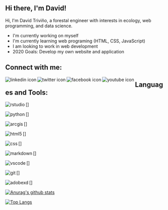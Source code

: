 ## Hi there, I'm David!

Hi, I'm David Triviño, a forestal engineer with interests in ecology, web programming, and data science.

- I'm currently working on myself
- I'm currently learning web programing (HTML, CSS, JavaScript)
- I am looking to work in web development
- 2020 Goals: Develop my own website and application

## Connect with me:

[<img align="left" alt="linkedin icon" witdth="22px" src="https://image.flaticon.com/icons/svg/174/174857.svg"/>][linkedin]

[<img align="left" alt="twitter icon" witdth="22px" src="https://image.flaticon.com/icons/svg/174/174876.svg"/>][twitter]

[<img align="left" alt="facebook icon" witdth="22px" src="https://image.flaticon.com/icons/svg/174/174848.svg"/>][facebook]

[<img align="left" alt="youtube icon" witdth="22px" src="https://image.flaticon.com/icons/svg/174/174883.svg"/>][youtube]


## Languages and Tools: 

[<img align="left" alt="rstudio" witdth="22px" src="https://icons.iconarchive.com/icons/papirus-team/papirus-apps/512/rstudio-icon.png"/>]

[<img align="left" alt="python" witdth="22px" src="https://localist-images.azureedge.net/photos/31583518696354/original/0135374d81d3481dd24228d0deea271b904000a5.png"/>]

[<img align="left" alt="arcgis" witdth="22px" src="https://www.gis247.com/images/2k19/timings/ArcGIS%20Square%20180px.png"/>]

[<img align="left" alt="html5" witdth="22px" src="https://image.flaticon.com/icons/svg/1216/1216733.svg"/>]

[<img align="left" alt="css" witdth="22px" src="https://www.kindpng.com/picc/m/464-4640184_css3-png-download-css-icon-transparent-png.png"/>]

[<img align="left" alt="markdown" witdth="22px" src="https://ulyngs.github.io/rmarkdown-workshop-2019/slides/figures/rmarkdown.png"/>]

[<img align="left" alt="vscode" witdth="22px" src="https://www.elegantthemes.com/blog/wp-content/uploads/2019/01/000-VS-Code.png"/>]

[<img align="left" alt="git" witdth="22px" src="https://cdn.freebiesupply.com/logos/thumbs/2x/git-logo.png"/>]

[<img align="left" alt="adobexd" witdth="22px" src="https://upload.wikimedia.org/wikipedia/commons/thumb/c/c2/Adobe_XD_CC_icon.svg/616px-Adobe_XD_CC_icon.svg.png"/>]


[![Anurag's github stats](https://github-readme-stats.vercel.app/api?username=Detrivinog&hide=contribs,prs&show_icons=true&theme=great-gatsby)](https://github.com/anuraghazra/github-readme-stats)

[![Top Langs](https://github-readme-stats.vercel.app/api/top-langs/?username=Detrivinog&layout=compact&theme=great-gatsby)](https://github.com/anuraghazra/github-readme-stats)

[linkedin]: https://www.linkedin.com/in/david-esteban-trivi%C3%B1o-gonzalez-76b02b171/
[twitter]: https://twitter.com/detrivinog
[facebook]: https://www.facebook.com/david.e.trivino/
[youtube]: https://www.youtube.com/channel/UCL9mbgEcnXa751bTrlm39GQ